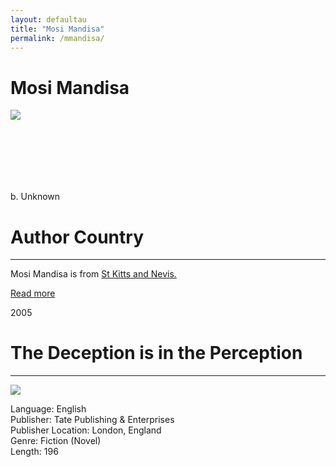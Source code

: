 ```yaml
---
layout: defaultau
title: "Mosi Mandisa"
permalink: /mmandisa/
---
```

<!-- partial:index.partial.html -->
<div class="content">
    <h1>Mosi Mandisa</h1>
    <div class="quote">
        <div><img src="https://i.ytimg.com/vi/o3oPSYrUa40/hqdefault.jpg" class="logo"></div>
    </div>
    <div class="timeline">
        <div style="padding-bottom:100px;"></div>
        <div class="block">
            <div class="date right"><p class="right">b. Unknown</p></div>
            <div class="dot"></div>
            <div class="left first">
            <div class="author_country">
                <h1>Author Country</h1><hr>
          <div class="aclocation">   <p>Mosi Mandisa is from <a href="{{ site.baseurl }}/41"> St Kitts and Nevis.</a></p></div>
              <div class="acreadmore">   <a href="#" target="_blank">Read more</a></div>
            </div>
            </div>
        </div>
        <div class="block">
            <div class="date left"><p class="left">2005</p></div>
            <div class="dot"></div>
            <div class="right hide">
                <h1>The Deception is in the Perception</h1><hr>
                <p><img src="https://images-na.ssl-images-amazon.com/images/I/713S03RlIcL.jpg"></p>
                <p>
                Language: English<br>
                Publisher: Tate Publishing & Enterprises<br>
                Publisher Location: London, England<br>
                Genre: Fiction (Novel)<br>
                Length: 196<br>
                </p>
            </div>
        </div>
</div>
  <!-- partial -->
<script src='https://cdnjs.cloudflare.com/ajax/libs/jquery/3.1.1/jquery.min.js'></script><script  src="{{ site.baseurl }}/assets/js/authorscript.js"></script>